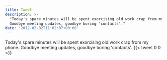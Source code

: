 ```yaml
---
title: Tweet
description: >-
  "Today's spare minutes will be spent exorcising old work crap from my phone.
  Goodbye meeting updates, goodbye boring 'contacts'."
date: '2012-02-02T11:02:07+00:00'
---
```

Today's spare minutes will be spent exorcising old work crap from my phone. Goodbye meeting updates, goodbye boring 'contacts'.
      {{< tweet 0 0 >}}
    
